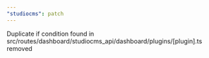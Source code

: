 ```yaml
---
"studiocms": patch
---
```


Duplicate if condition found in src/routes/dashboard/studiocms_api/dashboard/plugins/[plugin].ts removed

